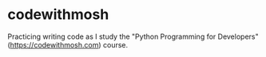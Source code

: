 # codewithmosh
Practicing writing code as I study the "Python Programming for Developers" (https://codewithmosh.com) course.
